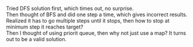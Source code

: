 Tried DFS solution first, which times out, no surprise.\
Then thought of BFS and did one step a time, which gives incorrect results.\
Realized it has to go multiple steps until it stops, then how to stop at minimum step it reaches target?\
Then I thought of using priorit queue, then why not just use a map?
It turns out to be a valid solution.
